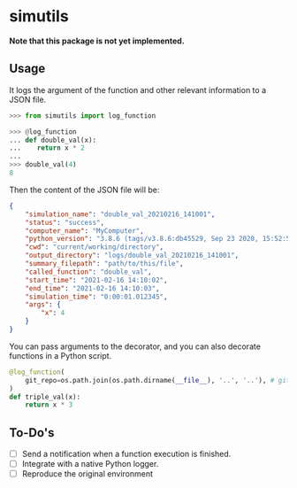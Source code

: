 # simutils

**Note that this package is not yet implemented.**

## Usage

It logs the argument of the function and other relevant information to a JSON file.

```python
>>> from simutils import log_function

>>> @log_function
... def double_val(x):
...    return x * 2
...
>>> double_val(4)
8
```

Then the content of the JSON file will be:

```json
{
    "simulation_name": "double_val_20210216_141001",
    "status": "success",
    "computer_name": "MyComputer",
    "python_version": "3.8.6 (tags/v3.8.6:db45529, Sep 23 2020, 15:52:53) [MSC v.1927 64 bit (AMD64)]",
    "cwd": "current/working/directory",
    "output_directory": "logs/double_val_20210216_141001",
    "summary_filepath": "path/to/this/file",
    "called_function": "double_val",
    "start_time": "2021-02-16 14:10:02",
    "end_time": "2021-02-16 14:10:03",
    "simulation_time": "0:00:01.012345",
    "args": {
        "x": 4
    }
}
```

You can pass arguments to the decorator, and you can also decorate functions in a Python script.

```python
@log_function(
    git_repo=os.path.join(os.path.dirname(__file__), '..', '..'), # git repository to log
)
def triple_val(x):
    return x * 3
```

## To-Do's

- [ ] Send a notification when a function execution is finished.
- [ ] Integrate with a native Python logger.
- [ ] Reproduce the original environment
